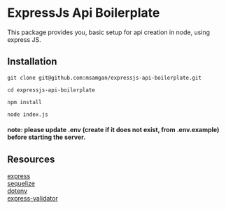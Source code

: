# ExpressJs Api Boilerplate
This package provides you, basic setup for api creation in node, using express JS.

## Installation

```shell
git clone git@github.com:msamgan/expressjs-api-boilerplate.git
```
```shell
cd expressjs-api-boilerplate
```

```shell
npm install
```

```shell
node index.js
```

#### note: please update .env (create if it does not exist, from .env.example) before starting the server. 

## Resources

[express](https://expressjs.com/)
<br>
[sequelize](https://sequelize.org/)
<br>
[dotenv](https://www.npmjs.com/package/dotenv)
<br>
[express-validator](https://express-validator.github.io/docs/)